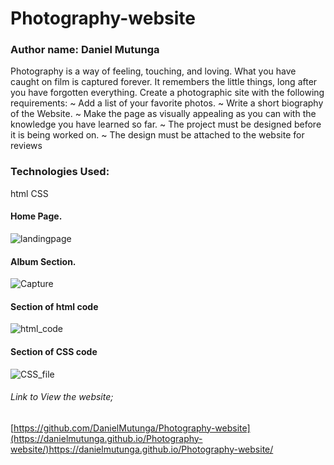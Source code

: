 # Photography-website
### Author name: Daniel Mutunga
Photography is a way of feeling, touching, and loving. What you have caught on film is captured forever. 
It remembers the little things, long after you have forgotten everything. Create a photographic site with the following requirements:
   ~ Add a list of your favorite photos.
   ~ Write a short biography of the Website.
   ~ Make the page as visually appealing as you can with the knowledge you have learned so far.
   ~ The project must be designed before it is being worked on.
   ~ The design must be attached to the website for reviews

### Technologies Used:
html
CSS

#### Home Page.
![landingpage](https://github.com/DanielMutunga/Photography-website/assets/122822041/ac2f7d9b-0813-4428-97c6-4cf1d5baaec1)
#### Album Section.
![Capture](https://github.com/DanielMutunga/Photography-website/assets/122822041/42fa7f98-3826-4364-8126-b6134b91c091)
#### Section of html code
![html_code](https://github.com/DanielMutunga/Photography-website/assets/122822041/33cefca3-a90f-44ef-a263-6d46b5e78da0)
#### Section of CSS code
![CSS_file](https://github.com/DanielMutunga/Photography-website/assets/122822041/3e31d592-4798-46f4-9111-4358d0ca945a)

###### Link to View the website;
[https://github.com/DanielMutunga/Photography-website](https://danielmutunga.github.io/Photography-website/)https://danielmutunga.github.io/Photography-website/
